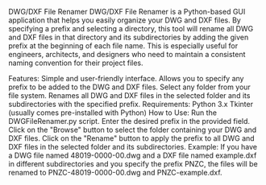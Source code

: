 DWG/DXF File Renamer
DWG/DXF File Renamer is a Python-based GUI application that helps you easily organize your DWG and DXF files. By specifying a prefix and selecting a directory, this tool will rename all DWG and DXF files in that directory and its subdirectories by adding the given prefix at the beginning of each file name. This is especially useful for engineers, architects, and designers who need to maintain a consistent naming convention for their project files.

Features:
Simple and user-friendly interface.
Allows you to specify any prefix to be added to the DWG and DXF files.
Select any folder from your file system.
Renames all DWG and DXF files in the selected folder and its subdirectories with the specified prefix.
Requirements:
Python 3.x
Tkinter (usually comes pre-installed with Python)
How to Use:
Run the DWGFileRenamer.py script.
Enter the desired prefix in the provided field.
Click on the "Browse" button to select the folder containing your DWG and DXF files.
Click on the "Rename" button to apply the prefix to all DWG and DXF files in the selected folder and its subdirectories.
Example:
If you have a DWG file named 48019-0000-00.dwg and a DXF file named example.dxf in different subdirectories and you specify the prefix PNZC, the files will be renamed to PNZC-48019-0000-00.dwg and PNZC-example.dxf.
